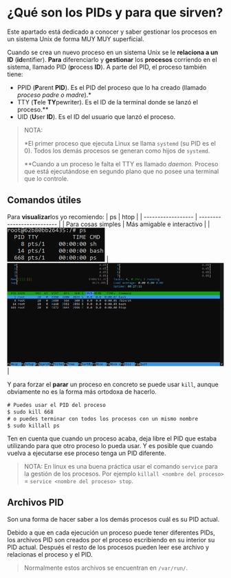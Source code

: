 # ¿Qué son los PIDs y para que sirven?
Este apartado está dedicado a conocer y saber gestionar los procesos en un sistema Unix de forma MUY MUY superficial.

Cuando se crea un nuevo proceso en un sistema Unix se le **relaciona a un ID** (**id**entifier). **Para** diferenciarlo y **gestionar** los **procesos** corriendo en el sistema, llamado PID (**p**rocess **ID**).
A parte del PID, el proceso también tiene:
  - PPID (**P**arent **PID**). Es el PID del proceso que lo ha creado (llamado *proceso padre o madre*).\*
  - TTY (**T**ele **TY**pewriter). Es el ID de la terminal donde se lanzó el proceso.\*\*
  - UID (**U**ser **ID**). Es el ID del usuario que lanzó el proceso.
> NOTA:
>
> \*El primer proceso que ejecuta Linux se llama `systemd` (su PID es el 0). Todos los demás procesos se generan como hijos de `systemd`.
>
> \*\*Cuando a un proceso le falta el TTY es llamado *daemon*. Proceso que está ejecutándose en segundo plano que no posee una terminal que lo controle.

## Comandos útiles
Para **visualizar**los yo recomiendo:
| ps                 | htop                       |
| ------------------ | -------------------------- |
| Para cosas simples | Más amigable e interactivo |
| ![Ejemplo de la ejecución del comando "ps2](../img/ps_example.png) | ![ejemplo de la ejecución del comando "htop"](../img/htop_example.png) |

Y para forzar el **parar** un proceso en concreto se puede usar `kill`, aunque obviamente no es la forma más ortodoxa de hacerlo.
```shell
# Puedes usar el PID del proceso
$ sudo kill 668
# o puedes terminar con todos los procesos con un mismo nombre
$ sudo killall ps
```
Ten en cuenta que cuando un proceso acaba, deja libre el PID que estaba utilizando para que otro proceso lo pueda usar. Y es posible que cuando vuelva a ejecutarse ese proceso tenga un PID diferente.

> NOTA: En linux es una buena práctica usar el comando `service` para la gestión de los procesos. Por ejemplo `killall <nombre del proceso>` = `service <nombre del proceso> stop`.

## Archivos PID
Son una forma de hacer saber a los demás procesos cuál es su PID actual.

Debido a que en cada ejecución un proceso puede tener diferentes PIDs, los archivos PID son creados por el proceso escribiendo en su interior su PID actual. Después el resto de los procesos pueden leer ese archivo y relacionas el proceso y el PID.

> Normalmente estos archivos se encuentran en `/var/run/`.
